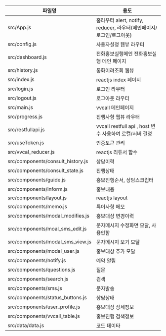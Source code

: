 | 파일명  | 용도 | 
| ---------------------------------- | ------------------------------------------ | 
| src/App.js  | 홈라우터  alert, notify, reducer, 라우터(메인페이지/로그인/로그아웃)
| src/config.js  | 사용자설정 웹뷰 라우터  
| src/dashboard.js  | 전화홍보실행메인   전화홍보실행 메인 페이지
| src/history.js  | 통화이려조회 웹뷰  
| src/index.js  | reactjs index 페이지  
| src/login.js  | 로그인 라우터  
| src/logout.js  | 로그아웃 라우터  
| src/main.js  | vvcall 메인페이지   
| src/progress.js  | 진행사항 웹뷰 라우터  
| src/restfullapi.js  | vvcall restfull api , host 변수 사용하여 로컬/서버 결정
| src/useToken.js  | 인증토큰 관리  
| src/vvcal_reducer.js  | reactjs 리듀서 함수  
| src/components/consult_history.js  | 상담이력  
| src/components/consult_state.js  | 진행상태  
| src/components/guide.js  | 홍보진행순서, 상담스크립터  
| src/components/inform.js  | 홍보내용   
| src/components/layout.js  | reactjs layout  
| src/components/memo.js  | 특이사항 메모  
| src/components/modal_modifies.js  | 홍보대상 변경이력  
| src/components/moal_sms_edit.js  | 문자메시지 수정화면 모달, 사용안함
| src/components/modal_sms_view.js  | 문자메시지 보기 모달  
| src/components/modal_user.js  | 홍보대상 추가 모달  
| src/components/notify.js  | 예약 알림  
| src/components/questions.js  | 질문  
| src/components/search.js  | 검색  
| src/components/sms.js  | 문자발송  
| src/components/status_buttons.js  | 상담상태  
| src/components/user_profile.js  | 홍보대상 상세정보  
| src/components/vvcall_table.js  | 홈보진행 검색정보  
| src/data/data.js  | 코드 데이타  
